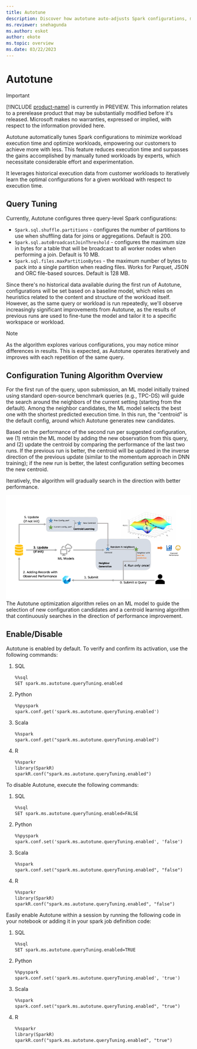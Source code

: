 ```yaml
---
title: Autotune
description: Discover how autotune auto-adjusts Spark configurations, minimizing workload execution time and optimizing performance.
ms.reviewer: snehagunda
ms.author: eskot
author: ekote
ms.topic: overview
ms.date: 03/22/2023
---
```


# Autotune
> [!IMPORTANT]
> [!INCLUDE [product-name](../includes/product-name.md)] is currently in PREVIEW. This information relates to a prerelease product that may be substantially modified before it's released. Microsoft makes no warranties, expressed or implied, with respect to the information provided here.

Autotune automatically tunes Spark configurations to minimize workload execution time and optimize workloads, empowering our customers to achieve more with less. This feature reduces execution time and surpasses the gains accomplished by manually tuned workloads by experts, which necessitate considerable effort and experimentation.

It leverages historical execution data from customer workloads to iteratively learn the optimal configurations for a given workload with respect to execution time.

## Query Tuning

Currently, Autotune configures three query-level Spark configurations:
* `Spark.sql.shuffle.partitions` - configures the number of partitions to use when shuffling data for joins or aggregations. Default is 200.
* `Spark.sql.autoBroadcastJoinThreshold` - configures the maximum size in bytes for a table that will be broadcast to all worker nodes when performing a join. Default is 10 MB.
* `Spark.sql.files.maxPartitionBytes` - the maximum number of bytes to pack into a single partition when reading files. Works for Parquet, JSON and ORC file-based sources. Default is 128 MB.


Since there's no historical data available during the first run of Autotune, configurations will be set based on a baseline model, which relies on heuristics related to the content and structure of the workload itself. However, as the same query or workload is run repeatedly, we'll observe increasingly significant improvements from Autotune, as the results of previous runs are used to fine-tune the model and tailor it to a specific workspace or workload.

>[!NOTE]
> As the algorithm explores various configurations, you may notice minor differences in results. This is expected, as Autotune operates iteratively and improves with each repetition of the same query.

## Configuration Tuning Algorithm Overview
For the first run of the query, upon submission, an ML model initially trained using standard open-source benchmark queries (e.g., TPC-DS) will guide the search around the neighbors of the current setting (starting from the default). Among the neighbor candidates, the ML model selects the best one with the shortest predicted execution time. In this run, the "centroid" is the default config, around which Autotune generates new candidates.

Based on the performance of the second run per suggested configuration, we (1) retrain the ML model by adding the new observation from this query, and (2) update the centroid by comparing the performance of the last two runs. If the previous run is better, the centroid will be updated in the inverse direction of the previous update (similar to the momentum approach in DNN training); if the new run is better, the latest configuration setting becomes the new centroid.

Iteratively, the algorithm will gradually search in the direction with better performance.

![Autotune optimization algorithm](media/autotune/autotune-algorithm-diagram.png)
The Autotune optimization algorithm relies on an ML model to guide the selection of new configuration candidates and a centroid learning algorithm that continuously searches in the direction of performance improvement.


## Enable/Disable
Autotune is enabled by default. To verify and confirm its activation, use the following commands:
1. SQL
   ```
   %%sql 
   SET spark.ms.autotune.queryTuning.enabled 
   ```
1. Python 
   ```
   %%pyspark  
   spark.conf.get('spark.ms.autotune.queryTuning.enabled')   
   ```
1. Scala 
   ```
   %%spark  
   spark.conf.get("spark.ms.autotune.queryTuning.enabled") 
   ```
1. R
   ```
   %%sparkr
   library(SparkR)
   sparkR.conf("spark.ms.autotune.queryTuning.enabled")
   ```

To disable Autotune, execute the following commands:
1. SQL
   ```
   %%sql 
   SET spark.ms.autotune.queryTuning.enabled=FALSE 
   ```
1. Python 
   ```
   %%pyspark  
   spark.conf.set('spark.ms.autotune.queryTuning.enabled', 'false')   
   ```
1. Scala 
   ```
   %%spark  
   spark.conf.set("spark.ms.autotune.queryTuning.enabled", "false") 
   ```
1. R
   ```
   %%sparkr
   library(SparkR)
   sparkR.conf("spark.ms.autotune.queryTuning.enabled", "false")
   ```

Easily enable Autotune within a session by running the following code in your notebook or adding it in your spark job definition code: 

1. SQL
   ```
   %%sql 
   SET spark.ms.autotune.queryTuning.enabled=TRUE 
   ```
1. Python 
   ```
   %%pyspark  
   spark.conf.set('spark.ms.autotune.queryTuning.enabled', 'true')   
   ```
1. Scala 
   ```
   %%spark  
   spark.conf.set("spark.ms.autotune.queryTuning.enabled", "true") 
   ```
1. R
   ```
   %%sparkr
   library(SparkR)
   sparkR.conf("spark.ms.autotune.queryTuning.enabled", "true")
   ```
